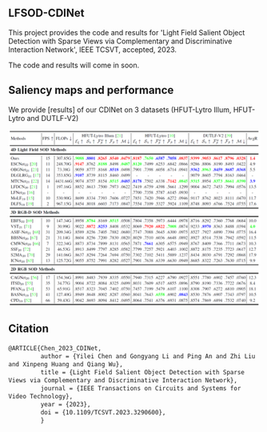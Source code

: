 ## LFSOD-CDINet
This project provides the code and results for 'Light Field Salient Object Detection with Sparse Views via Complementary and Discriminative Interaction Network', IEEE TCSVT, accepted, 2023.

The code and results will come in soon.

## Saliency maps and performance

We provide [results] of our CDINet on 3 datasets (HFUT-Lytro Illum, HFUT-Lytro and DUTLF-V2)
<div align=center>
  <img src="https://github.com/GilbertRC/LFSOD-CDINet/blob/main/Images/CDINet.png">
</div>

## Citation
```
@ARTICLE{Chen_2023_CDINet,
         author = {Yilei Chen and Gongyang Li and Ping An and Zhi Liu and Xinpeng Huang and Qiang Wu},
         title = {Light Field Salient Object Detection with Sparse Views via Complementary and Discriminative Interaction Network},
         journal = {IEEE Transactions on Circuits and Systems for Video Technology},
         year = {2023},
         doi = {10.1109/TCSVT.2023.3290600},
         }            
```
